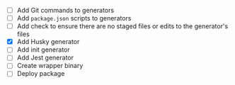 - [ ] Add Git commands to generators
- [ ] Add `package.json` scripts to generators
- [ ] Add check to ensure there are no staged files or edits to the generator's files
- [x] Add Husky generator
- [ ] Add init generator
- [ ] Add Jest generator
- [ ] Create wrapper binary
- [ ] Deploy package
